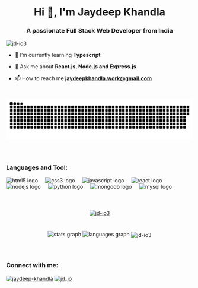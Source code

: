 <h1 align="center">Hi 👋, I'm Jaydeep Khandla</h1>
<h3 align="center">A passionate Full Stack Web Developer from India</h3>

<p align="left"> <img src="https://komarev.com/ghpvc/?username=jd-io3&label=Profile%20views&color=0e75b6&style=flat" alt="jd-io3" /> </p>

- 🌱 I’m currently learning **Typescript**

- 💬 Ask me about **React.js, Node.js and Express.js**

- 📫 How to reach me **jaydeepkhandla.work@gmail.com**

###

<br clear="both">

<img src="https://raw.githubusercontent.com/JD-IO3/JD-IO3/output/snake.svg" alt="Snake animation" />

###

<br clear="both">

<h3 align="left">Languages and Tool:</h3>
<div align="left">
  <img src="https://cdn.jsdelivr.net/gh/devicons/devicon/icons/html5/html5-original.svg" height="30" alt="html5 logo"  />
  <img width="12" />
  <img src="https://cdn.jsdelivr.net/gh/devicons/devicon/icons/css3/css3-original.svg" height="30" alt="css3 logo"  />
  <img width="12" />
  <img src="https://cdn.jsdelivr.net/gh/devicons/devicon/icons/javascript/javascript-original.svg" height="30" alt="javascript logo"  />
  <img width="12" />
  <img src="https://cdn.jsdelivr.net/gh/devicons/devicon/icons/react/react-original.svg" height="30" alt="react logo"  />
  <img width="12" />
  <img src="https://cdn.simpleicons.org/nodedotjs/339933" height="30" alt="nodejs logo"  />
  <img width="12" />
  <img src="https://cdn.jsdelivr.net/gh/devicons/devicon/icons/python/python-original.svg" height="30" alt="python logo"  />
  <img width="12" />
  <img src="https://skillicons.dev/icons?i=mongodb" height="30" alt="mongodb logo"  />
  <img width="12" />
  <img src="https://skillicons.dev/icons?i=mysql" height="30" alt="mysql logo"  />
</div>

###

<br clear="both">

<p align="center"> <a href="https://github.com/ryo-ma/github-profile-trophy"><img src="https://github-profile-trophy.vercel.app/?username=jd-io3&theme=radical" alt="jd-io3" /></a> </p>

###

<br clear="both">

<div align="center">
  <img src="https://github-readme-stats.vercel.app/api?username=JD-IO3&hide_title=false&hide_rank=false&show_icons=true&include_all_commits=true&count_private=true&disable_animations=false&theme=radical&locale=en&hide_border=false" height="180" alt="stats graph"  />
  <img src="https://github-readme-stats.vercel.app/api/top-langs?username=JD-IO3&locale=en&hide_title=false&layout=compact&card_width=320&langs_count=5&theme=radical&hide_border=false" height="180" alt="languages graph"  />
  <img align="center" src="https://github-readme-streak-stats.herokuapp.com/?user=jd-io3&theme=radical" height="180" alt="jd-io3" />
</div>

###

<br clear="both">

<h3 align="left">Connect with me:</h3>
<p align="left">
<a href="https://linkedin.com/in/jaydeep-khandla" target="blank"><img align="center" src="https://raw.githubusercontent.com/rahuldkjain/github-profile-readme-generator/master/src/images/icons/Social/linked-in-alt.svg" alt="jaydeep-khandla" height="30" width="40" /></a>
<a href="https://www.leetcode.com/jd_io" target="blank"><img align="center" src="https://raw.githubusercontent.com/rahuldkjain/github-profile-readme-generator/master/src/images/icons/Social/leet-code.svg" alt="jd_io" height="30" width="40" /></a>
</p>

###


